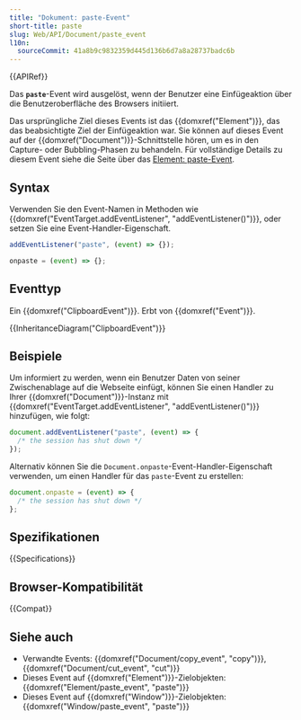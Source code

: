 ```yaml
---
title: "Dokument: paste-Event"
short-title: paste
slug: Web/API/Document/paste_event
l10n:
  sourceCommit: 41a8b9c9832359d445d136b6d7a8a28737badc6b
---
```


{{APIRef}}

Das **`paste`**-Event wird ausgelöst, wenn der Benutzer eine Einfügeaktion über die Benutzeroberfläche des Browsers initiiert.

Das ursprüngliche Ziel dieses Events ist das {{domxref("Element")}}, das das beabsichtigte Ziel der Einfügeaktion war. Sie können auf dieses Event auf der {{domxref("Document")}}-Schnittstelle hören, um es in den Capture- oder Bubbling-Phasen zu behandeln. Für vollständige Details zu diesem Event siehe die Seite über das [Element: paste-Event](/de/docs/Web/API/Element/paste_event).

## Syntax

Verwenden Sie den Event-Namen in Methoden wie {{domxref("EventTarget.addEventListener", "addEventListener()")}}, oder setzen Sie eine Event-Handler-Eigenschaft.

```js
addEventListener("paste", (event) => {});

onpaste = (event) => {};
```

## Eventtyp

Ein {{domxref("ClipboardEvent")}}. Erbt von {{domxref("Event")}}.

{{InheritanceDiagram("ClipboardEvent")}}

## Beispiele

Um informiert zu werden, wenn ein Benutzer Daten von seiner Zwischenablage auf die Webseite einfügt, können Sie einen Handler zu Ihrer {{domxref("Document")}}-Instanz mit {{domxref("EventTarget.addEventListener", "addEventListener()")}} hinzufügen, wie folgt:

```js
document.addEventListener("paste", (event) => {
  /* the session has shut down */
});
```

Alternativ können Sie die `Document.onpaste`-Event-Handler-Eigenschaft verwenden, um einen Handler für das `paste`-Event zu erstellen:

```js
document.onpaste = (event) => {
  /* the session has shut down */
};
```

## Spezifikationen

{{Specifications}}

## Browser-Kompatibilität

{{Compat}}

## Siehe auch

- Verwandte Events: {{domxref("Document/copy_event", "copy")}}, {{domxref("Document/cut_event", "cut")}}
- Dieses Event auf {{domxref("Element")}}-Zielobjekten: {{domxref("Element/paste_event", "paste")}}
- Dieses Event auf {{domxref("Window")}}-Zielobjekten: {{domxref("Window/paste_event", "paste")}}
